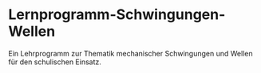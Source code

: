 # Lernprogramm-Schwingungen-Wellen
Ein Lehrprogramm zur Thematik mechanischer Schwingungen und Wellen für den schulischen Einsatz.
